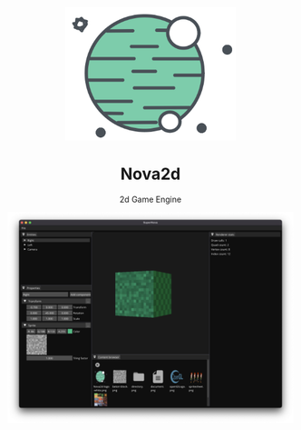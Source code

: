 <div align="center">

<img src="images/Nova2d-logo-white.png" alt="nova2d-logo" width="300">

# Nova2d

2d Game Engine

<img src="images/content-browser.png" alt="spritesheet-gif">
</div>
